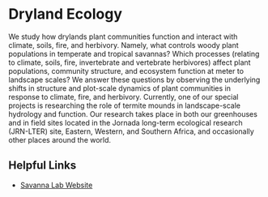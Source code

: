 # Dryland Ecology

We study how drylands plant communities function and interact with climate, soils, fire, and herbivory. Namely, what controls woody plant populations in temperate and tropical savannas? Which processes (relating to climate, soils, fire, invertebrate and vertebrate herbivores) affect plant populations, community structure, and ecosystem function at meter to landscape scales? We answer these questions by observing the underlying shifts in structure and plot-scale dynamics of plant communities in response to climate, fire, and herbivory. Currently, one of our special projects is researching the role of termite mounds in landscape-scale hydrology and function. Our research takes place in both our greenhouses and in field sites located in the Jornada long-term ecological research (JRN-LTER) site, Eastern, Western, and Southern Africa, and occasionally other places around the world.


## Helpful Links  

+ [Savanna Lab Website](https://savannalab.nmsu.edu/)  
